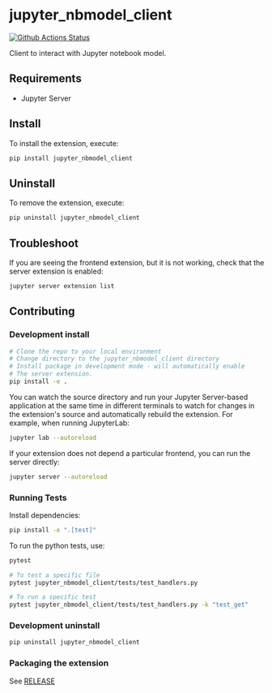 # jupyter_nbmodel_client

[![Github Actions Status](https://github.com/datalayer/jupyter-nbmodel-client/workflows/Build/badge.svg)](https://github.com/datalayer/jupyter-nbmodel-client/actions/workflows/build.yml)

Client to interact with Jupyter notebook model.

## Requirements

- Jupyter Server

## Install

To install the extension, execute:

```bash
pip install jupyter_nbmodel_client
```

## Uninstall

To remove the extension, execute:

```bash
pip uninstall jupyter_nbmodel_client
```

## Troubleshoot

If you are seeing the frontend extension, but it is not working, check
that the server extension is enabled:

```bash
jupyter server extension list
```

## Contributing

### Development install

```bash
# Clone the repo to your local environment
# Change directory to the jupyter_nbmodel_client directory
# Install package in development mode - will automatically enable
# The server extension.
pip install -e .
```


You can watch the source directory and run your Jupyter Server-based application at the same time in different terminals to watch for changes in the extension's source and automatically rebuild the extension.  For example,
when running JupyterLab:

```bash
jupyter lab --autoreload
```

If your extension does not depend a particular frontend, you can run the
server directly:

```bash
jupyter server --autoreload
```

### Running Tests

Install dependencies:

```bash
pip install -e ".[test]"
```

To run the python tests, use:

```bash
pytest

# To test a specific file
pytest jupyter_nbmodel_client/tests/test_handlers.py

# To run a specific test
pytest jupyter_nbmodel_client/tests/test_handlers.py -k "test_get"
```

### Development uninstall

```bash
pip uninstall jupyter_nbmodel_client
```

### Packaging the extension

See [RELEASE](RELEASE.md)
